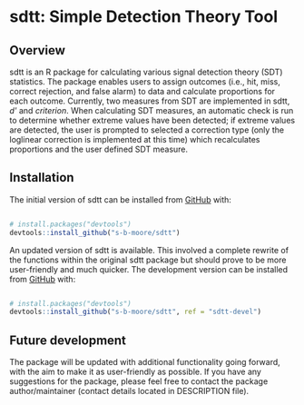 # sdtt: Simple Detection Theory Tool

## Overview
sdtt is an R package for calculating various signal detection theory (SDT) statistics. The package enables users to assign outcomes (i.e., hit, miss, correct rejection, and false alarm) to data and calculate proportions for each outcome. Currently, two measures from SDT are implemented in sdtt, *d'* and *criterion*. When calculating SDT measures, an automatic check is run to determine whether extreme values have been detected; if extreme values are detected, the user is prompted to selected a correction type (only the loglinear correction is implemented at this time) which recalculates proportions and the user defined SDT measure.

## Installation
The initial version of sdtt can be installed from [GitHub](github.com) with:

``` r

# install.packages("devtools")
devtools::install_github("s-b-moore/sdtt")
```

An updated version of sdtt is available. This involved a complete rewrite of the functions within the original sdtt package but should prove to be more user-friendly and much quicker. The development version can be installed from [GitHub](github.com) with:

``` r

# install.packages("devtools")
devtools::install_github("s-b-moore/sdtt", ref = "sdtt-devel")
```

## Future development
The package will be updated with additional functionality going forward, with the aim to make it as user-friendly as possible. If you have any suggestions for the package, please feel free to contact the package author/maintainer (contact details located in DESCRIPTION file).
